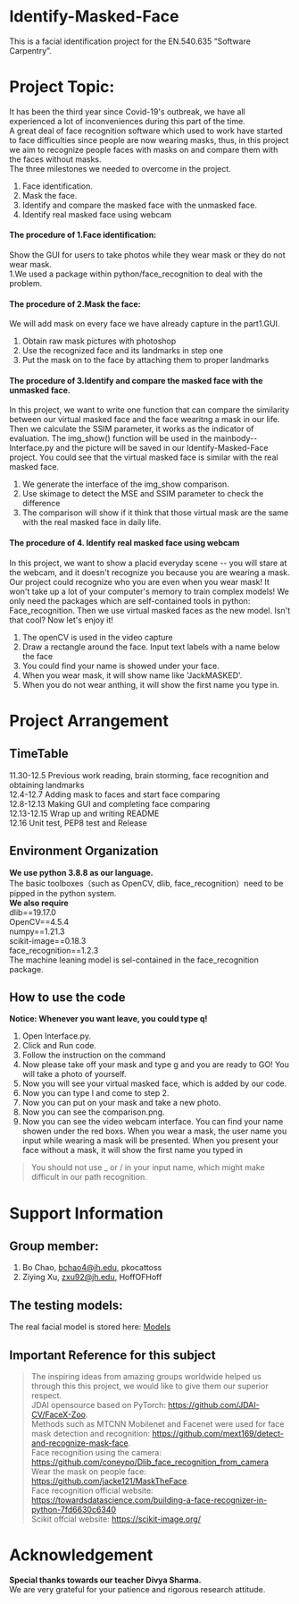 # Identify-Masked-Face
This is a facial identification project for the EN.540.635 “Software Carpentry”. 



# Project Topic:
It has been the third year since Covid-19's outbreak, we have all experienced a lot of inconveniences during this part of the time.  
A great deal of face recognition software which used to work have started to face difficulties since people are now wearing masks, thus, in this project we aim to recognize people faces with masks on and compare them with the faces without masks.  
The three milestones we needed to overcome in the project.  
1. Face identification.  
2. Mask the face.  
3. Identify and compare the masked face with the unmasked face.  
4. Identify real masked face using webcam



#### The procedure of 1.Face identification:
Show the GUI for users to take photos while they wear mask or they do not wear mask.  
1.We used a package within python/face_recognition to deal with the problem.

#### The procedure of 2.Mask the face:
We will add mask on every face we have already capture in the part1.GUI.  
1. Obtain raw mask pictures with photoshop  
2. Use the recognized face and its landmarks in step one  
3. Put the mask on to the face by attaching them to proper landmarks  


#### The procedure of 3.Identify and compare the masked face with the unmasked face.  
In this project, we want to write one function that can compare the 
similarity between our virtual masked face and the face wearitng a mask
in our life. Then we calculate the SSIM parameter, it works as the indicator of evaluation.
The img_show() function will be used in the mainbody--Interface.py and the picture
will be saved in our Identify-Masked-Face project. 
You could see that the virtual masked face is similar with the real masked face.
1. We generate the interface of the img_show comparison.
2. Use skimage to detect the MSE and SSIM parameter to check the difference
3. The comparison will show if it think that those virtual mask are the 
same with the real masked face in daily life.

#### The procedure of 4. Identify real masked face using webcam
In this project, we want to show a placid everyday scene -- you will stare at the 
webcam, and it doesn't recognize you because you are wearing a mask. Our project could recognize who you
are even when you wear mask!
It won't take up a lot of your computer's memory to train complex models! We only need 
the packages which are self-contained tools in python: Face_recognition. Then we use virtual
masked faces as the new model.
Isn't that cool?
Now let's enjoy it!

1. The openCV is used in the video capture
2. Draw a rectangle around the face. Input text labels with a name below the face
3. You could find your name is showed under your face. 
4. When you wear mask, it will show name like 'JackMASKED'. 
5. When you do not wear anthing, it will show the first name you type in.


# Project Arrangement

## TimeTable
11.30-12.5 Previous work reading, brain storming, face recognition and obtaining landmarks  
12.4-12.7 Adding mask to faces and start face comparing  
12.8-12.13 Making GUI and completing face comparing  
12.13-12.15 Wrap up and writing README  
12.16 Unit test, PEP8 test and Release  


## Environment Organization
**We use python 3.8.8 as our language.**  
The basic toolboxes（such as OpenCV, dlib, face_recognition）need to be pipped in the python system.    
**We also require**  
dlib==19.17.0  
OpenCV==4.5.4  
numpy==1.21.3  
scikit-image==0.18.3  
face_recognition==1.2.3  
The machine leaning model is sel-contained in the face_recognition package.

## How to use the code
**Notice: Whenever you want leave, you could type q!**  
1. Open Interface.py.  
2. Click and Run code.  
3. Follow the instruction on the command  
4. Now please take off your mask and type g and you are ready to GO! You will take a photo of yourself.  
5. Now you will see your virtual masked face, which is added by our code.  
6. Now you can type l and come to step 2.  
7. Now you can put on your mask and take a new photo.  
8. Now you can see the comparison.png.
9. Now you can see the video webcam interface. You can find your name showen under the red boxs. When you wear a mask, the user name you input while wearing a mask will be presented. When you present your face without a mask, it will show the first name you typed in

> You should not use _ or / in your input name, which might make difficult in our path recognition.  


# Support Information

## Group member: 
1. Bo Chao, bchao4@jh.edu, pkocattoss  
2. Ziying Xu, zxu92@jh.edu, HoffOFHoff

## The testing models:
The real facial model is stored here: [Models](https://pages.github.com/)

## Important Reference for this subject
> The inspiring ideas from amazing groups worldwide helped us through this this project, we would like to give them our superior respect.  
> JDAI opensource based on PyTorch:  https://github.com/JDAI-CV/FaceX-Zoo.     
> Methods such as MTCNN Mobilenet and Facenet were used for face mask detection and recognition: https://github.com/mext169/detect-and-recognize-mask-face.  
> Face recognition using the camera: https://github.com/coneypo/Dlib_face_recognition_from_camera  
> Wear the mask on people face: https://github.com/jacke121/MaskTheFace.  
> Face recognition official website: https://towardsdatascience.com/building-a-face-recognizer-in-python-7fd6630c6340  
> Scikit offcial website: https://scikit-image.org/  

# Acknowledgement 
**Special thanks towards our teacher Divya Sharma.**  
We are very grateful for your patience and rigorous research attitude.  
